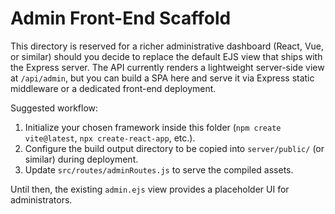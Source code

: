 # Admin Front-End Scaffold

This directory is reserved for a richer administrative dashboard (React, Vue, or similar) should you decide to replace the default EJS view that ships with the Express server. The API currently renders a lightweight server-side view at `/api/admin`, but you can build a SPA here and serve it via Express static middleware or a dedicated front-end deployment.

Suggested workflow:

1. Initialize your chosen framework inside this folder (`npm create vite@latest`, `npx create-react-app`, etc.).
2. Configure the build output directory to be copied into `server/public/` (or similar) during deployment.
3. Update `src/routes/adminRoutes.js` to serve the compiled assets.

Until then, the existing `admin.ejs` view provides a placeholder UI for administrators.
